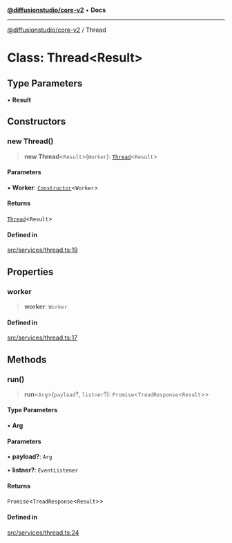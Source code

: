 [**@diffusionstudio/core-v2**](../README.md) • **Docs**

***

[@diffusionstudio/core-v2](../globals.md) / Thread

# Class: Thread\<Result\>

## Type Parameters

• **Result**

## Constructors

### new Thread()

> **new Thread**\<`Result`\>(`Worker`): [`Thread`](Thread.md)\<`Result`\>

#### Parameters

• **Worker**: [`Constructor`](../type-aliases/Constructor.md)\<`Worker`\>

#### Returns

[`Thread`](Thread.md)\<`Result`\>

#### Defined in

[src/services/thread.ts:19](https://github.com/diffusionstudio/core-v2/blob/ce69ef92917fd6c7f2f6e872cf6c87954dee9b56/src/services/thread.ts#L19)

## Properties

### worker

> **worker**: `Worker`

#### Defined in

[src/services/thread.ts:17](https://github.com/diffusionstudio/core-v2/blob/ce69ef92917fd6c7f2f6e872cf6c87954dee9b56/src/services/thread.ts#L17)

## Methods

### run()

> **run**\<`Arg`\>(`payload`?, `listner`?): `Promise`\<`TreadResponse`\<`Result`\>\>

#### Type Parameters

• **Arg**

#### Parameters

• **payload?**: `Arg`

• **listner?**: `EventListener`

#### Returns

`Promise`\<`TreadResponse`\<`Result`\>\>

#### Defined in

[src/services/thread.ts:24](https://github.com/diffusionstudio/core-v2/blob/ce69ef92917fd6c7f2f6e872cf6c87954dee9b56/src/services/thread.ts#L24)
